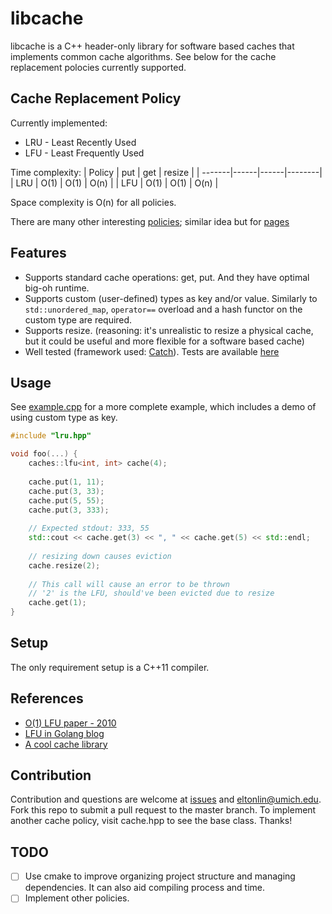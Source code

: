 # libcache
libcache is a C++ header-only library for software based caches that implements common cache algorithms. See below for the cache replacement polocies currently supported.

## Cache Replacement Policy
Currently implemented:
- LRU - Least Recently Used
- LFU - Least Frequently Used

Time complexity:
| Policy | put  | get  | resize |
| -------|------|------|--------|
| LRU    | O(1) | O(1) | O(n)   |
| LFU    | O(1) | O(1) | O(n)   |

Space complexity is O(n) for all policies.

There are many other interesting [policies](https://en.wikipedia.org/wiki/Cache_replacement_policies); similar idea but for [pages](https://en.wikipedia.org/wiki/Page_replacement_algorithm)

## Features
- Supports standard cache operations: get, put. And they have optimal big-oh runtime.
- Supports custom (user-defined) types as key and/or value. Similarly to ``std::unordered_map``, ``operator==`` overload and a hash functor on the custom type are required.
- Supports resize. (reasoning: it's unrealistic to resize a physical cache, but it could be useful and more flexible for a software based cache)
- Well tested (framework used: [Catch](https://github.com/catchorg/Catch2/tree/v2.x)). Tests are available [here](https://github.com/Elton-Lin/libcache/tree/master/tests)


## Usage
See [example.cpp](https://github.com/Elton-Lin/libcache/blob/master/tests/example.cpp) for a more complete example, which includes a demo of using custom type as key.
```cpp
#include "lru.hpp"

void foo(...) {
    caches::lfu<int, int> cache(4);
    
    cache.put(1, 11);
    cache.put(3, 33);
    cache.put(5, 55);
    cache.put(3, 333);
    
    // Expected stdout: 333, 55
    std::cout << cache.get(3) << ", " << cache.get(5) << std::endl;
    
    // resizing down causes eviction
    cache.resize(2);
    
    // This call will cause an error to be thrown
    // '2' is the LFU, should've been evicted due to resize
    cache.get(1);
}
```

## Setup
The only requirement setup is a C++11 compiler.

## References
- [O(1) LFU paper - 2010](http://dhruvbird.com/lfu.pdf)
- [LFU in Golang blog](https://ieftimov.com/post/when-why-least-frequently-used-cache-implementation-golang/)
- [A cool cache library](https://github.com/vpetrigo/caches)

## Contribution
Contribution and questions are welcome at [issues](https://github.com/Elton-Lin/libcache/issues) and eltonlin@umich.edu. 
Fork this repo to submit a pull request to the master branch. To implement another cache policy, visit cache.hpp to see the base class. Thanks!

## TODO
- [ ] Use cmake to improve organizing project structure and managing dependencies. It can also aid compiling process and time.
- [ ] Implement other policies.
